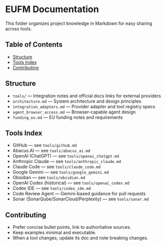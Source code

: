 # EUFM Documentation

This folder organizes project knowledge in Markdown for easy sharing across tools.

## Table of Contents
- [Structure](#structure)
- [Tools Index](#tools-index)
- [Contributing](#contributing)

## Structure

- `tools/` — Integration notes and official docs links for external providers
- `architecture.md` — System architecture and design principles
- `integration_adapters.md` — Provider adapter and tool registry specs
- `agent_browser_access.md` — Browser-capable agent design
- `funding_eu.md` — EU funding notes and requirements

## Tools Index

- GitHub — see `tools/github.md`
- Abacus.AI — see `tools/abacus_ai.md`
- OpenAI (ChatGPT) — see `tools/openai_chatgpt.md`
- Anthropic Claude — see `tools/anthropic_claude.md`
- Claude Code — see `tools/claude_code.md`
- Google Gemini — see `tools/google_gemini.md`
- Obsidian — see `tools/obsidian.md`
- OpenAI Codex (historical) — see `tools/openai_codex.md`
- Codex IDE — see `tools/codex_ide.md`
- Code Review Agent — Gemini-based guidance for pull requests
- Sonar (SonarQube/SonarCloud/Perplexity) — see `tools/sonar.md`

## Contributing

- Prefer concise bullet points, link to authoritative sources.
- Keep examples minimal and executable.
- When a tool changes, update its doc and note breaking changes.
